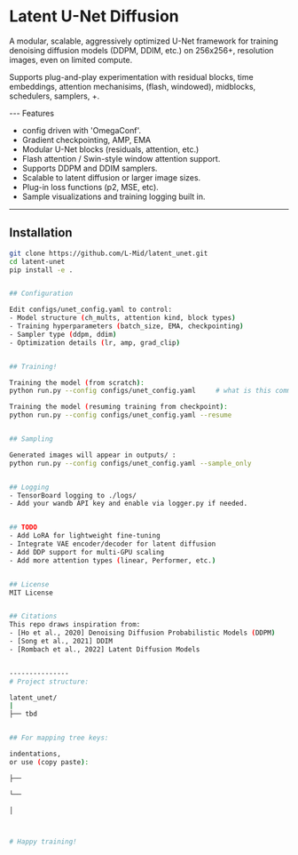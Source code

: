 
# Latent U-Net Diffusion

A modular, scalable, aggressively optimized U-Net framework for training denoising diffusion models (DDPM, DDIM, etc.) on 256x256+, resolution images, even on limited compute.

Supports plug-and-play experimentation with residual blocks, time embeddings, attention mechanisims, (flash, windowed), midblocks, schedulers, samplers, +.

--- Features

- config driven with 'OmegaConf'.
- Gradient checkpointing, AMP, EMA
- Modular U-Net blocks (residuals, attention, etc.)
- Flash attention / Swin-style window attention support.
- Supports DDPM and DDIM samplers.
- Scalable to latent diffusion or larger image sizes.
- Plug-in loss functions (p2, MSE, etc).
- Sample visualizations and training logging built in.

---

## Installation

```bash
git clone https://github.com/L-Mid/latent_unet.git
cd latent-unet
pip install -e .


## Configuration

Edit configs/unet_config.yaml to control:
- Model structure (ch_mults, attention kind, block types)
- Training hyperparameters (batch_size, EMA, checkpointing)
- Sampler type (ddpm, ddim)
- Optimization details (lr, amp, grad_clip)


## Training!

Training the model (from scratch):
python run.py --config configs/unet_config.yaml     # what is this command structure used?

Training the model (resuming training from checkpoint):
python run.py --config configs/unet_config.yaml --resume


## Sampling

Generated images will appear in outputs/ :
python run.py --config configs/unet_config.yaml --sample_only


## Logging
- TensorBoard logging to ./logs/
- Add your wandb API key and enable via logger.py if needed.


## TODO
- Add LoRA for lightweight fine-tuning
- Integrate VAE encoder/decoder for latent diffusion
- Add DDP support for multi-GPU scaling
- Add more attention types (linear, Performer, etc.)


## License
MIT License


## Citations
This repo draws inspiration from:
- [Ho et al., 2020] Denoising Diffusion Probabilistic Models (DDPM)
- [Song et al., 2021] DDIM
- [Rombach et al., 2022] Latent Diffusion Models


---------------
# Project structure:

latent_unet/
|
├── tbd


## For mapping tree keys:

indentations, 
or use (copy paste):

├──

└──

│



# Happy training!




























